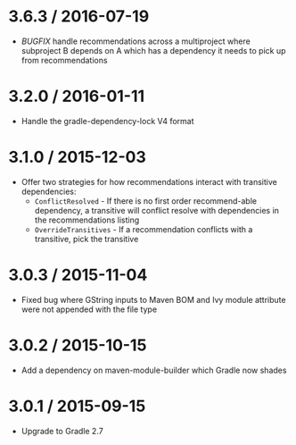 3.6.3 / 2016-07-19
==================

* *BUGFIX* handle recommendations across a multiproject where subproject B depends on A which has a dependency it needs to pick up from recommendations

3.2.0 / 2016-01-11
==================

* Handle the gradle-dependency-lock V4 format

3.1.0 / 2015-12-03
==================

* Offer two strategies for how recommendations interact with transitive dependencies:
  - `ConflictResolved` - If there is no first order recommend-able dependency, a transitive will conflict resolve with dependencies in the recommendations listing
  - `OverrideTransitives` - If a recommendation conflicts with a transitive, pick the transitive

3.0.3 / 2015-11-04
==================

* Fixed bug where GString inputs to Maven BOM and Ivy module attribute were not appended with the file type

3.0.2 / 2015-10-15
==================

* Add a dependency on maven-module-builder which Gradle now shades

3.0.1 / 2015-09-15
==================

* Upgrade to Gradle 2.7

